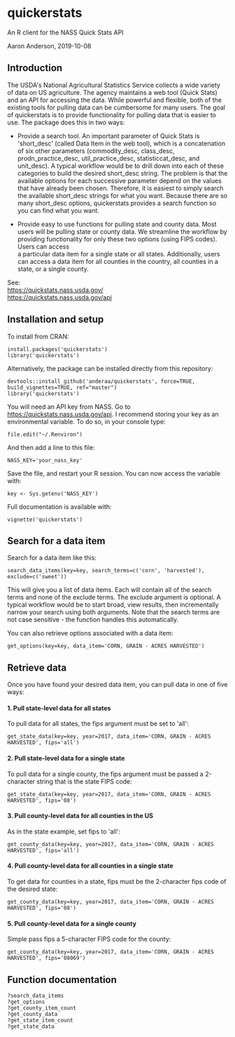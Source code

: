 # quickerstats
An R client for the NASS Quick Stats API

Aaron Anderson, 2019-10-08

## Introduction
The USDA's National Agricultural Statistics Service collects a wide variety of
data on US agriculture. The agency maintains a web tool (Quick Stats) and an API for 
accessing the data. While powerful and flexible, both of the existing tools for 
pulling data can be cumbersome for many users. The goal of quickerstats is to
provide functionality for pulling data that is easier to use. The package does 
this in two ways:

* Provide a search tool. An important parameter of Quick Stats is 
'short_desc' (called Data Item in the web tool), which is a concatenation of six 
other parameters (commodity_desc, class_desc, prodn_practice_desc, 
util_practice_desc, statisticcat_desc, and unit_desc). A typical workflow would 
be to drill down into each of these categories to build the desired short_desc 
string. The problem is that the available options for each successive parameter 
depend on the values that have already been chosen. Therefore, it is easiest to 
simply search the available short_desc strings for what you want. Because there 
are so many short_desc options, quickerstats provides a search function so you 
can find what you want.

* Provide easy to use functions for pulling state and county data. Most users 
will be pulling state or county data. We streamline the workflow by providing 
functionality for only these two options (using FIPS codes). Users can access  
a particular data item for a single state or all states. Additionally, users 
can access a data item for all counties in the country, all counties in a 
state, or a single county.

See: <br/>
https://quickstats.nass.usda.gov/ <br/>
https://quickstats.nass.usda.gov/api

## Installation and setup

To install from CRAN:
```
install.packages('quickerstats')
library('quickerstats')
```

Alternatively, the package can be installed directly from this repository:
```
devtools::install_github('anderaa/quickerstats', force=TRUE, build_vignettes=TRUE, ref="master")
library('quickerstats')
```

You will need an API key from NASS. Go to https://quickstats.nass.usda.gov/api.
I recommend storing your key as an environmental variable. To do so, in your
console type:
```
file.edit("~/.Renviron")
```
And then add a line to this file:
```
NASS_KEY='your_nass_key'
```
Save the file, and restart your R session.
You can now access the variable with:
```
key <- Sys.getenv('NASS_KEY')
```

Full documentation is available with:
```
vignette('quickerstats')
```

## Search for a data item

Search for a data item like this:
```
search_data_items(key=key, search_terms=c('corn', 'harvested'), exclude=c('sweet'))
```
This will give you a list of data items. Each will contain all of the 
search terms and none of the exclude terms. The exclude argument is optional. A
typical workflow would be to start broad, view results, then incrementally
narrow your search using both arguments. Note that the search terms are not case
sensitive - the function handles this automatically.

You can also retrieve options associated with a data item:
```
get_options(key=key, data_item='CORN, GRAIN - ACRES HARVESTED')
```

## Retrieve data
Once you have found your desired data item, you can pull data in one of five 
ways:

#### 1. Pull state-level data for all states
To pull data for all states, the fips argument must be set to 'all':
```
get_state_data(key=key, year=2017, data_item='CORN, GRAIN - ACRES HARVESTED', fips='all')
```

#### 2. Pull state-level data for a single state
To pull data for a single county, the fips argument must be passed a 
2-character string that is the state FIPS code:
```
get_state_data(key=key, year=2017, data_item='CORN, GRAIN - ACRES HARVESTED', fips='08')
```

#### 3. Pull county-level data for all counties in the US
As in the state example, set fips to 'all':
```
get_county_data(key=key, year=2017, data_item='CORN, GRAIN - ACRES HARVESTED', fips='all')
```

#### 4. Pull county-level data for all counties in a single state
To get data for counties in a state, fips must be the 2-character fips code of 
the desired state:
```
get_county_data(key=key, year=2017, data_item='CORN, GRAIN - ACRES HARVESTED', fips='08')
```

#### 5. Pull county-level data for a single county
Simple pass fips a 5-character FIPS code for the county:
```
get_county_data(key=key, year=2017, data_item='CORN, GRAIN - ACRES HARVESTED', fips='08069')
```

## Function documentation
```
?search_data_items
?get_options
?get_county_item_count
?get_county_data
?get_state_item_count
?get_state_data
```

